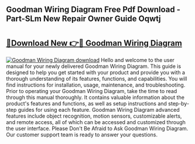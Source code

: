 ## Goodman Wiring Diagram Free Pdf Download - Part-SLm New Repair Owner Guide Oqwtj

# <h2><a href="http://dfm4b1h.blite.top/?on=Goodman+Wiring+Diagram">🔗Download New 👉🔴 Goodman Wiring Diagram</a></h2>

[![Goodman Wiring Diagram download](https://i.imgur.com/lujVjoI.png)](http://dfm4b1h.blite.top/?on=Goodman+Wiring+Diagram)
Hello and welcome to the user manual for your newly delivered Goodman Wiring Diagram. This guide is designed to help you get started with your product and provide you with a thorough understanding of its features, functions, and capabilities. You will find instructions for installation, usage, maintenance, and troubleshooting. Prior to operating your Goodman Wiring Diagram, take the time to read through this manual thoroughly. It contains valuable information about the product's features and functions, as well as setup instructions and step-by-step guides for using each feature. Goodman Wiring Diagram advanced features include object recognition, motion sensors, customizable alerts, and remote access, all of which can be accessed and customized through the user interface. Please Don't Be Afraid to Ask Goodman Wiring Diagram. Our customer support team is ready to answer your questions.
